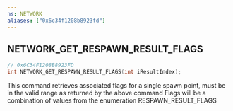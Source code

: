 ```yaml
---
ns: NETWORK
aliases: ["0x6c34f1208b8923fd"]
---
```

## NETWORK_GET_RESPAWN_RESULT_FLAGS

```c
// 0x6C34F1208B8923FD
int NETWORK_GET_RESPAWN_RESULT_FLAGS(int iResultIndex);
```

This command retrieves associated flags for a single spawn point, must be in the valid range as returned by the above command Flags will be a combination of values from the enumeration RESPAWN_RESULT_FLAGS

